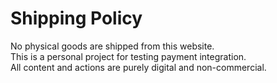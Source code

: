 # Shipping Policy

No physical goods are shipped from this website.  
This is a personal project for testing payment integration.  
All content and actions are purely digital and non-commercial.
